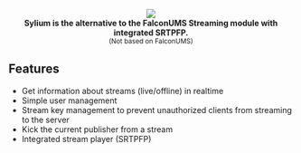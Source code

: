 <p align="center">
		<picture>
			<img src="https://iili.io/3imoqzX.png" />
		</picture><br>
	<b>Sylium is the alternative to the FalconUMS Streaming module with integrated SRTPFP.</b><br>
  <small>(Not based on FalconUMS)</small>
</p>

## Features

- Get information about streams (live/offline) in realtime
- Simple user management
- Stream key management to prevent unauthorized clients from streaming to the server
- Kick the current publisher from a stream
- Integrated stream player (SRTPFP)
